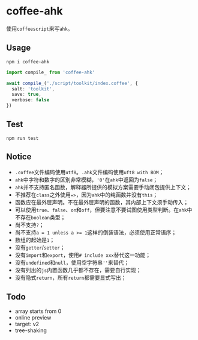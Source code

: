 # coffee-ahk

使用`coffeescript`来写`ahk`。

## Usage

```shell
npm i coffee-ahk
```

```typescript
import compile_ from 'coffee-ahk'

await compile_('./script/toolkit/index.coffee', {
  salt: 'toolkit',
  save: true,
  verbose: false
})
```

## Test

```shell
npm run test
```

## Notice

- `.coffee`文件编码使用`utf8`。`.ahk`文件编码使用`uft8 with BOM`；
- `ahk`中字符和数字的区别非常模糊，`'0'`在`ahk`中返回为`false`；
- `ahk`并不支持匿名函数，解释器所提供的模拟方案需要手动闭包提供上下文；
- 不推荐在`class`之外使用`=>`，因为`ahk`中的纯函数并没有`this`；
- 函数应在最外层声明。不在最外层声明的函数，其内部上下文须手动传入；
- 可以使用`true`、`false`、`on`和`off`，但要注意不要试图使用类型判断。在`ahk`中不存在`boolean`类型；
- 尚不支持`?`；
- 尚不支持`a = 1 unless a >= 1`这样的倒装语法，必须使用正常语序；
- 数组的起始是`1`；
- 没有`getter`/`setter`；
- 没有`import`和`export`，使用`# include xxx`替代这一功能；
- 没有`undefined`和`null`，使用空字符串`''`来替代；
- 没有列出的`js`内置函数几乎都不存在，需要自行实现；
- 没有隐式`return`，所有`return`都需要显式写出；

## Todo

- array starts from 0
- online preview
- target: v2
- tree-shaking